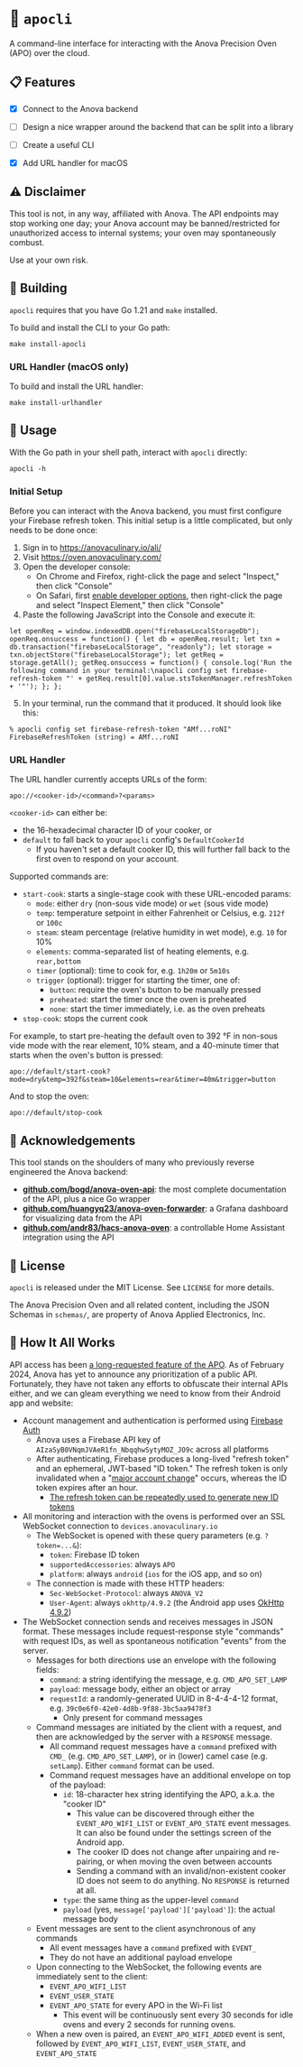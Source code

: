 # 🥐 `apocli`

A command-line interface for interacting with the Anova Precision Oven (APO)
over the cloud.

## 📋 Features 

- [x] Connect to the Anova backend
- [ ] Design a nice wrapper around the backend that can be split into a library

- [ ] Create a useful CLI

- [x] Add URL handler for macOS

## ⚠️ Disclaimer

This tool is not, in any way, affiliated with Anova. The API endpoints may
stop working one day; your Anova account may be banned/restricted for
unauthorized access to internal systems; your oven may spontaneously combust.

Use at your own risk.

## 🔨 Building

`apocli` requires that you have Go 1.21 and `make` installed.

To build and install the CLI to your Go path:
```
make install-apocli
```

### URL Handler (macOS only)

To build and install the URL handler:
```
make install-urlhandler
```

## 🤖 Usage

With the Go path in your shell path, interact with `apocli` directly:
```
apocli -h
```

### Initial Setup

Before you can interact with the Anova backend, you must first configure your
Firebase refresh token. This initial setup is a little complicated, but only
needs to be done once:
1. Sign in to https://anovaculinary.io/ali/
2. Visit https://oven.anovaculinary.com/
3. Open the developer console:
    - On Chrome and Firefox, right-click the page and select "Inspect," then click "Console"
    - On Safari, first [enable developer options](https://developer.apple.com/documentation/safari-developer-tools/enabling-developer-features), then right-click the page and select "Inspect Element," then click "Console"
4. Paste the following JavaScript into the Console and execute it:
```
let openReq = window.indexedDB.open("firebaseLocalStorageDb"); openReq.onsuccess = function() { let db = openReq.result; let txn = db.transaction("firebaseLocalStorage", "readonly"); let storage = txn.objectStore("firebaseLocalStorage"); let getReq = storage.getAll(); getReq.onsuccess = function() { console.log('Run the following command in your terminal:\napocli config set firebase-refresh-token "' + getReq.result[0].value.stsTokenManager.refreshToken + '"'); }; };
```
5. In your terminal, run the command that it produced. It should look like this:
```
% apocli config set firebase-refresh-token "AMf...roNI"
FirebaseRefreshToken (string) = AMf...roNI
```

### URL Handler

The URL handler currently accepts URLs of the form:

```
apo://<cooker-id>/<command>?<params>
```

`<cooker-id>` can either be:
- the 16-hexadecimal character ID of your cooker, or
- `default` to fall back to your `apocli` config's `DefaultCookerId`
    - If you haven't set a default cooker ID, this will further fall back to the
      first oven to respond on your account.

Supported commands are:
- `start-cook`: starts a single-stage cook with these URL-encoded params:
  - `mode`: either `dry` (non-sous vide mode) or `wet` (sous vide mode)
  - `temp`: temperature setpoint in either Fahrenheit or Celsius, e.g. `212f` or `100c`
  - `steam`: steam percentage (relative humidity in wet mode), e.g. `10` for 10%
  - `elements`: comma-separated list of heating elements, e.g. `rear,bottom`
  - `timer` (optional): time to cook for, e.g. `1h20m` or `5m10s`
  - `trigger` (optional): trigger for starting the timer, one of:
    - `button`: require the oven's button to be manually pressed
    - `preheated`: start the timer once the oven is preheated
    - `none`: start the timer immediately, i.e. as the oven preheats
- `stop-cook`: stops the current cook

For example, to start pre-heating the default oven to 392 °F in non-sous vide mode
with  the rear element, 10% steam, and a 40-minute timer that starts when the oven's
button is pressed:
```
apo://default/start-cook?mode=dry&temp=392f&steam=10&elements=rear&timer=40m&trigger=button
```

And to stop the oven:
```
apo://default/stop-cook
```

## 🫡 Acknowledgements

This tool stands on the shoulders of many who previously reverse engineered
the Anova backend:

- [**github.com/bogd/anova-oven-api**](https://github.com/bogd/anova-oven-api): the most complete documentation of the API, plus a nice Go wrapper
- [**github.com/huangyq23/anova-oven-forwarder**](https://github.com/huangyq23/anova-oven-forwarder): a Grafana dashboard for visualizing data from the API
- [**github.com/andr83/hacs-anova-oven**](https://github.com/andr83/hacs-anova-oven): a controllable Home Assistant integration using the API

## 📜 License

`apocli` is released under the MIT License. See `LICENSE` for more details.

The Anova Precision Oven and all related content, including the JSON Schemas in
`schemas/`, are property of Anova Applied Electronics, Inc.

## 🔎 How It All Works

API access has been [a long-requested feature of the APO](https://community.anovaculinary.com/t/api-in-2021/28843).
As of February 2024, Anova has yet to announce any prioritization of a public
API. Fortunately, they have not taken any efforts to obfuscate their internal
APIs either, and we can gleam everything we need to know from their Android
app and website:

- Account management and authentication is performed using [Firebase Auth](https://firebase.google.com/docs/auth)
    - Anova uses a Firebase API key of `AIzaSyB0VNqmJVAeR1fn_NbqqhwSytyMOZ_JO9c`
      across all platforms
    - After authenticating, Firebase produces a long-lived "refresh token" and
      an ephemeral, JWT-based "ID token." The refresh token is only invalidated
      when a "[major account change](https://firebase.google.com/docs/auth/admin/manage-sessions)"
      occurs, whereas the ID token expires after an hour.
        - [The refresh token can be repeatedly used to generate new ID tokens](https://firebase.google.com/docs/reference/rest/auth#section-refresh-token)
- All monitoring and interaction with the ovens is performed over an SSL
  WebSocket connection to `devices.anovaculinary.io`
    - The WebSocket is opened with these query parameters (e.g. `?token=...&`):
        - `token`: Firebase ID token
        - `supportedAccessories`: always `APO`
        - `platform`: always `android` (`ios` for the iOS app, and so on)
    - The connection is made with these HTTP headers:
        - `Sec-WebSocket-Protocol`: always `ANOVA_V2`
        - `User-Agent`: always `okhttp/4.9.2` (the Android app uses [OkHttp 4.9.2](https://github.com/square/okhttp/tree/parent-4.9.2))
- The WebSocket connection sends and receives messages in JSON format. These
  messages include request-response style "commands" with request IDs, as well
  as spontaneous notification "events" from the server.
    - Messages for both directions use an envelope with the following fields:
        - `command`: a string identifying the message, e.g. `CMD_APO_SET_LAMP`
        - `payload`: message body, either an object or array
        - `requestId`: a randomly-generated UUID in 8-4-4-4-12 format, e.g. `39c0e6f0-42e0-4d8b-9f88-3bc5aa9478f3`
            - Only present for command messages
    - Command messages are initiated by the client with a request, and then are
      acknowledged by the server with a `RESPONSE` message.
        - All command request messages have a `command` prefixed with `CMD_`
          (e.g. `CMD_APO_SET_LAMP`), or in (lower) camel case (e.g. `setLamp`).
          Either `command` format can be used.
        - Command request messages have an additional envelope on top of the
          payload:
            - `id`: 18-character hex string identifying the APO, a.k.a. the "cooker
              ID"
                - This value can be discovered through either the `EVENT_APO_WIFI_LIST`
                  or `EVENT_APO_STATE` event messages. It can also be found under the
                  settings screen of the Android app.
                - The cooker ID does not change after unpairing and re-pairing, or when
                  moving the oven between accounts
                - Sending a command with an invalid/non-existent cooker ID does not
                  seem to do anything. No `RESPONSE` is returned at all.
            - `type`: the same thing as the upper-level `command`
            - `payload` (yes, `message['payload']['payload']`): the actual message
              body
    - Event messages are sent to the client asynchronous of any commands
        - All event messages have a `command` prefixed with `EVENT_`
        - They do not have an additional payload envelope
    - Upon connecting to the WebSocket, the following events are immediately
      sent to the client:
        - `EVENT_APO_WIFI_LIST`
        - `EVENT_USER_STATE`
        - `EVENT_APO_STATE` for every APO in the Wi-Fi list
            - This event will be continuously sent every 30 seconds for idle ovens
              and every 2 seconds for running ovens.
    - When a new oven is paired, an `EVENT_APO_WIFI_ADDED` event is sent,
      followed by `EVENT_APO_WIFI_LIST`, `EVENT_USER_STATE`, and `EVENT_APO_STATE`
